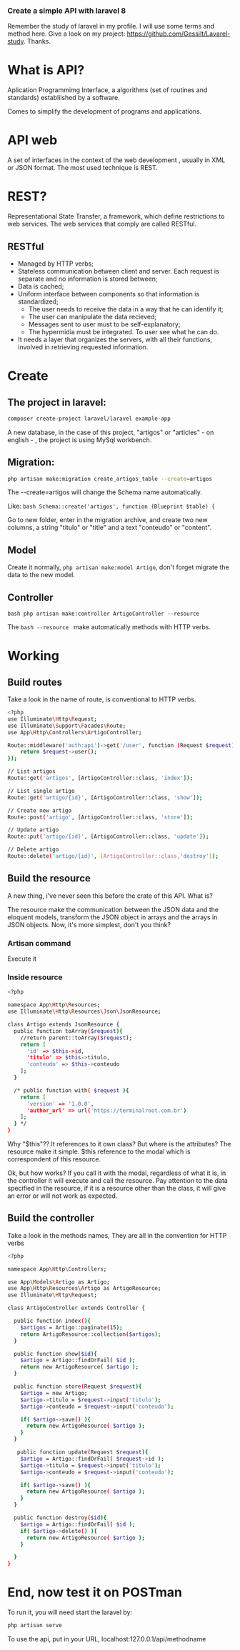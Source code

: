### Create a simple API with laravel 8 

Remember the study of laravel in my profile. I will use some terms and method here. 
Give a look on my project: https://github.com/Gessilt/Lavarel-study. Thanks.

# What is API? 

Aplication Programmimg Interface, a algorithms (set of routines and standards) establiished by a software.

Comes to simplify the development of programs and applications. 

# API web

A set of interfaces in the context of the web development , usually in XML or JSON format. The most used technique is REST.

# REST?

Representational State Transfer, a framework, which define restrictions to web services. The web services that comply are called RESTful.

## RESTful

- Managed by HTTP verbs;
- Stateless communication between client and server. Each request is separate and no information is stored between;
- Data is cached;
- Uniform interface between components so that information is standardized;
  - The user needs to receive the data in a way that he can identify it;
  - The user can manipulate the data recieved;
  - Messages sent to user must to be self-explanatory;
  - The hypermidia must be integrated. To user see what he can do.
- It needs a layer that organizes the servers, with all their functions, involved in retrieving requested information.

# Create 

## The project in laravel:

```bash 
composer create-project laravel/laravel example-app 

```

A new database, in the case of this project, "artigos" or "articles" - on english - , the project is using MySql workbench.

## Migration:

```bash 
php artisan make:migration create_artigos_table --create=artigos 
```

The --create=artigos will change the Schema name automatically. 

Like: ```bash Schema::create('artigos', function (Blueprint $table) { ```

Go to new folder, enter in the migration archive, and create two new columns, a string "titulo" or "title"
and a text "conteudo" or "content".

## Model

Create it normally, ```php artisan make:model Artigo```, don't forget migrate the data to the new model. 

## Controller

```bash php artisan make:controller ArtigoController --resource ```

The ```bash --resource ``` make automatically methods with HTTP verbs.

# Working

## Build routes

Take a look in the name of route, is conventional to HTTP verbs.

```bash
<?php
use Illuminate\Http\Request;
use Illuminate\Support\Facades\Route;
use App\Http\Controllers\ArtigoController;

Route::middleware('auth:api')->get('/user', function (Request $request) {
    return $request->user();
});

// List artigos
Route::get('artigos', [ArtigoController::class, 'index']);

// List single artigo
Route::get('artigo/{id}', [ArtigoController::class, 'show']);

// Create new artigo
Route::post('artigo', [ArtigoController::class, 'store']);

// Update artigo
Route::put('artigo/{id}', [ArtigoController::class, 'update']);

// Delete artigo
Route::delete('artigo/{id}', [ArtigoController::class,'destroy']);

```

## Build the resource

A new thing, i've never seen this before the crate of this API. 
What is? 

The resource make the communication between the JSON data and the eloquent models, transform the JSON object in arrays and the arrays in JSON objects. Now, it's more simplest, don't you think?

### Artisan command

Execute it

### Inside resource 

```bash
<?php

namespace App\Http\Resources;
use Illuminate\Http\Resources\Json\JsonResource;

class Artigo extends JsonResource {
  public function toArray($request){
    //return parent::toArray($request);
    return [
      'id' => $this->id,
      'titulo' => $this->titulo,
      'conteudo' => $this->conteudo
    ];
  }

  /* public function with( $request ){
    return [
      'version' => '1.0.0',
      'author_url' => url('https://terminalroot.com.br')
    ];
  } */
}

```

Why "$this"?? It references to it own class? But where is the attributes? 
The resource make it simple. $this reference to the modal which is correspondent of this resource. 

Ok, but how works? If you call it with the modal, regardless of what it is, in the controller it will execute and call the resource.
Pay attention to the data specified in the resource, if it is a resource other than the class, it will give an error or will not work as expected. 

## Build the controller

Take a look in the methods names, They are all in the convention for HTTP verbs

```bash
<?php

namespace App\Http\Controllers;

use App\Models\Artigo as Artigo;
use App\Http\Resources\Artigo as ArtigoResource;
use Illuminate\Http\Request;

class ArtigoController extends Controller {

  public function index(){
    $artigos = Artigo::paginate(15);
    return ArtigoResource::collection($artigos);
  }

  public function show($id){
    $artigo = Artigo::findOrFail( $id );
    return new ArtigoResource( $artigo );
  }

  public function store(Request $request){
    $artigo = new Artigo;
    $artigo->titulo = $request->input('titulo');
    $artigo->conteudo = $request->input('conteudo');

    if( $artigo->save() ){
      return new ArtigoResource( $artigo );
    }
  }

   public function update(Request $request){
    $artigo = Artigo::findOrFail( $request->id );
    $artigo->titulo = $request->input('titulo');
    $artigo->conteudo = $request->input('conteudo');

    if( $artigo->save() ){
      return new ArtigoResource( $artigo );
    }
  } 

  public function destroy($id){
    $artigo = Artigo::findOrFail( $id );
    if( $artigo->delete() ){
      return new ArtigoResource( $artigo );
    }

  }
}
```

# End, now test it on POSTman 

To run it, you will need start the laravel by:

```bash
php artisan serve
```

To use the api, put in your URL, localhost:127.0.0.1/api/methodname 


